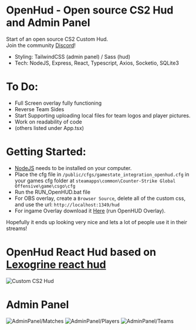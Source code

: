 # OpenHud - Open source CS2 Hud and Admin Panel

Start of an open source CS2 Custom Hud.
<br/>
Join the community [Discord](https://discord.gg/HApB9HyaWM)!

- Styling: TailwindCSS (admin panel) / Sass (hud)
- Tech: NodeJS, Express, React, Typescript, Axios, Socketio, SQLite3

# To Do:

- Full Screen overlay fully functioning
- Reverse Team Sides
- Start Supporting uploading local files for team logos and player pictures.
- Work on readability of code
- (others listed under App.tsx)

# Getting Started:

- [NodeJS](https://nodejs.org/en) needs to be installed on your computer.
- Place the cfg file in `/public/cfgs/gamestate_integration_openhud.cfg` in your games cfg folder at `steamapps\common\Counter-Strike Global Offensive\game\csgo\cfg`
- Run the RUN_OpenHUD.bat file
- For OBS overlay, create a `Browser Source`, delete all of the custom css, and use the url: `http://localhost:1349/hud`
- For ingame Overlay download it [Here](https://drive.google.com/file/d/1qluO3iujecZ1wNGQrf2aJiYV0Qe0SyFH/view?usp=sharing) (run OpenHUD Overlay).

Hopefully it ends up looking very nice and lets a lot of people use it in their streams!

# OpenHud React Hud based on [Lexogrine react hud](https://github.com/JohnTimmermann/OpenHud-React-Hud)

![Custom CS2 Hud](https://i.imgur.com/RH76sfA.png)

# Admin Panel

![AdminPanel/Matches](https://i.imgur.com/13QOpMn.png)
![AdminPanel/Players](https://i.imgur.com/uKwU7Kt.png)
![AdminPanel/Teams](https://i.imgur.com/MNGA5lP.png)
